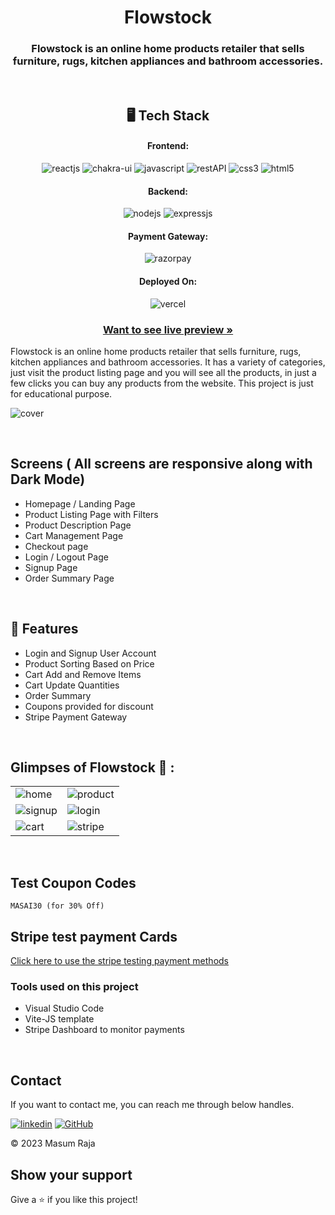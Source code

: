 <h1 align="center">Flowstock</h1>

<h3 align="center">
Flowstock is an online home products retailer that sells furniture, rugs, kitchen appliances and bathroom accessories. </h3>

<br />

<h2 align="center">🖥️ Tech Stack</h2>


<h4 align="center">Frontend:</h4>

<p align="center">
  <img src="https://img.shields.io/badge/React-20232A?style=for-the-badge&logo=react&logoColor=61DAFB" alt="reactjs" />
  <img src="https://img.shields.io/badge/Chakra%20UI-3bc7bd?style=for-the-badge&logo=chakraui&logoColor=white" alt="chakra-ui" />
  <img src="https://img.shields.io/badge/JavaScript-323330?style=for-the-badge&logo=javascript&logoColor=F7DF1E" alt="javascript" />
  <img src="https://img.shields.io/badge/Rest_API-02303A?style=for-the-badge&logo=react-router&logoColor=white" alt="restAPI" />
  <img src="https://img.shields.io/badge/CSS3-1572B6?style=for-the-badge&logo=css3&logoColor=white" alt="css3" />
  <img src="https://img.shields.io/badge/HTML5-E34F26?style=for-the-badge&logo=html5&logoColor=white" alt="html5" />
</p>


<h4 align="center">Backend:</h4>

<p align="center">
  <img src="https://img.shields.io/badge/Node.js-339933?style=for-the-badge&logo=nodedotjs&logoColor=white" alt="nodejs" />
  <img src="https://img.shields.io/badge/Express.js-000000?style=for-the-badge&logo=express&logoColor=white" alt="expressjs" />
</p>


<h4 align="center">Payment Gateway:</h4>

<p align="center">
  <img src="https://img.shields.io/badge/Stripe-626CD9?style=for-the-badge&logo=Stripe&logoColor=white" alt="razorpay" />
</p>


<h4 align="center">Deployed On:</h4>

<p align="center">
  <img src="https://img.shields.io/badge/Vercel-000000?style=for-the-badge&logo=vercel&logoColor=white" alt="vercel" />
</p>



<h3 align="center"><a href="https://flowstock-e-commerce.vercel.app/"><strong>Want to see live preview »</strong></a></h3>



Flowstock is an online home products retailer that sells furniture, rugs, kitchen appliances and bathroom accessories. It has a variety of categories, just visit the product listing page and you will see all the products, in just a few clicks you can buy any products from the website. This project is just for educational purpose.



![cover](https://alih6051.github.io/static/media/flowstock.86946354d7477e94672a.png)

<br />

## Screens ( All screens are responsive along with Dark Mode)
- Homepage / Landing Page
- Product Listing Page with Filters
- Product Description Page
- Cart Management Page
- Checkout page
- Login / Logout Page
- Signup Page
- Order Summary Page


<br />


## 🚀 Features
- Login and Signup User Account
- Product Sorting Based on Price
- Cart Add and Remove Items 
- Cart Update Quantities 
- Order Summary
- Coupons provided for discount
- Stripe Payment Gateway

<br />

## Glimpses of Flowstock 🙈 :


<table>
  <tr>
    <td><img src="https://i.ibb.co/xqxHXtr/Home.png" alt="home" /></td>
    <td><img src="https://i.ibb.co/1rLZBSC/Product.png" alt="product" /></td>
  </tr>
  <tr>
    <td><img src="https://i.ibb.co/5FC9X2D/signup.png" alt="signup" /></td>
    <td><img src="https://i.ibb.co/PjjWWSx/account.png" alt="login" /></td>
  </tr>
  <tr>
    <td><img src="https://i.ibb.co/LrnShrJ/cart.png" alt="cart" /></td>
    <td><img src="https://i.ibb.co/Vt2GWCR/payment.png" alt="stripe" /></td>
  </tr>
</table>

<br />

## Test Coupon Codes
```
MASAI30 (for 30% Off)

```

## Stripe test payment Cards

[Click here to use the stripe testing payment methods](https://stripe.com/docs/testing)



### Tools used on this project

- Visual Studio Code
- Vite-JS template
- Stripe Dashboard to monitor payments

<br />



## Contact

If you want to contact me, you can reach me through below handles.

[![linkedin](https://img.shields.io/badge/Masum_Raja-0077B5?style=for-the-badge&logo=linkedin&logoColor=white)](https://www.linkedin.com/in/masumraja/)
[![GitHub](https://img.shields.io/badge/Masum_Raja-20232A?style=for-the-badge&logo=Github&logoColor=white)](https://github.com/masum-raja)

© 2023 Masum Raja



## Show your support

Give a ⭐️ if you like this project!
